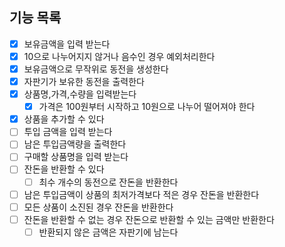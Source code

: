 ## 기능 목록

- [x] 보유금액을 입력 받는다
- [x] 10으로 나누어지지 않거나 음수인 경우 예외처리한다
- [x] 보유금액으로 무작위로 동전을 생성한다
- [x] 자판기가 보유한 동전을 출력한다
- [x] 상품명,가격,수량을 입력받는다
  - [x] 가격은 100원부터 시작하고 10원으로 나누어 떨어져야 한다
- [x] 상품을 추가할 수 있다
- [ ] 투입 금액을 입력 받는다
- [ ] 남은 투입금액량을 출력한다
- [ ] 구매할 상품명을 입력 받는다
- [ ] 잔돈을 반환할 수 있다
  - [ ] 최수 개수의 동전으로 잔돈을 반환한다
- [ ] 남은 투입금액이 상품의 최저가격보다 적은 경우 잔돈을 반환한다
- [ ] 모든 상품이 소진된 경우 잔돈을 반환한다
- [ ] 잔돈을 반환할 수 없는 경우 잔돈으로 반환할 수 있는 금액만 반환한다
  - [ ] 반환되지 않은 금액은 자판기에 남는다
